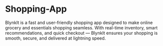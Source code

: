 # Shopping-App
BlynkIt is a fast and user-friendly shopping app designed to make online grocery and essentials shopping seamless. With real-time inventory, smart recommendations, and quick checkout — BlynkIt ensures your shopping is smooth, secure, and delivered at lightning speed.
